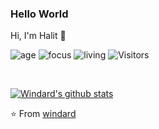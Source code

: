 ### Hello World
Hi, I'm Halit 👋

![age](https://img.shields.io/badge/age-26-blue)
![focus](https://img.shields.io/badge/focus-fullstack-brightgreen)
![living](https://img.shields.io/badge/living-Izmir-3c9)
![Visitors](https://komarev.com/ghpvc/?username=halitdogmen)

<br />

[![Windard's github stats](https://github-readme-stats.vercel.app/api?username=windard&show_icons=true)](https://github.com/windard)


⭐️ From [windard](https://github.com/windard)
